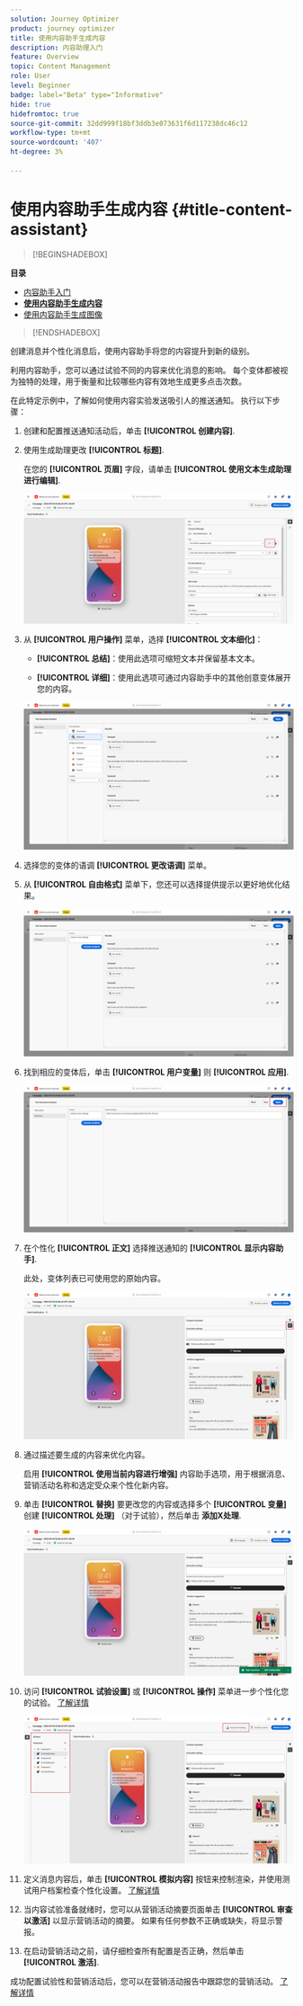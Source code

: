 ```yaml
---
solution: Journey Optimizer
product: journey optimizer
title: 使用内容助手生成内容
description: 内容助理入门
feature: Overview
topic: Content Management
role: User
level: Beginner
badge: label="Beta" type="Informative"
hide: true
hidefromtoc: true
source-git-commit: 32dd999f18bf3ddb3e073631f6d117238dc46c12
workflow-type: tm+mt
source-wordcount: '407'
ht-degree: 3%

---
```


# 使用内容助手生成内容 {#title-content-assistant}

>[!BEGINSHADEBOX]

**目录**

* [内容助手入门](gs-generative.md)
* **[使用内容助手生成内容](generative-content.md)**
* [使用内容助手生成图像](generative-image.md)

>[!ENDSHADEBOX]

创建消息并个性化消息后，使用内容助手将您的内容提升到新的级别。

利用内容助手，您可以通过试验不同的内容来优化消息的影响。 每个变体都被视为独特的处理，用于衡量和比较哪些内容有效地生成更多点击次数。

在此特定示例中，了解如何使用内容实验发送吸引人的推送通知。 执行以下步骤：

1. 创建和配置推送通知活动后，单击 **[!UICONTROL 创建内容]**.

1. 使用生成助理更改 **[!UICONTROL 标题]**.

   在您的 **[!UICONTROL 页眉]** 字段，请单击 **[!UICONTROL 使用文本生成助理进行编辑]**.

   ![](assets/gen-ai-title-1.png)

1. 从 **[!UICONTROL 用户操作]** 菜单，选择 **[!UICONTROL 文本细化]**：

   * **[!UICONTROL 总结]**：使用此选项可缩短文本并保留基本文本。

   * **[!UICONTROL 详细]**：使用此选项可通过内容助手中的其他创意变体展开您的内容。

   ![](assets/gen-ai-title-2.png)

1. 选择您的变体的语调 **[!UICONTROL 更改语调]** 菜单。

1. 从 **[!UICONTROL 自由格式]** 菜单下，您还可以选择提供提示以更好地优化结果。

   ![](assets/gen-ai-title-3.png)

1. 找到相应的变体后，单击 **[!UICONTROL 用户变量]** 则 **[!UICONTROL 应用]**.

   ![](assets/gen-ai-title-4.png)

1. 在个性化 **[!UICONTROL 正文]** 选择推送通知的 **[!UICONTROL 显示内容助手]**.

   此处，变体列表已可使用您的原始内容。

   ![](assets/gen-ai-title-5.png)

1. 通过描述要生成的内容来优化内容。

   启用 **[!UICONTROL 使用当前内容进行增强]** 内容助手选项，用于根据消息、营销活动名称和选定受众来个性化新内容。

1. 单击 **[!UICONTROL 替换]** 要更改您的内容或选择多个 **[!UICONTROL 变量]** 创建 **[!UICONTROL 处理]** （对于试验），然后单击 **添加X处理**.

   ![](assets/gen-ai-title-6.png)

1. 访问 **[!UICONTROL 试验设置]** 或 **[!UICONTROL 操作]** 菜单进一步个性化您的试验。 [了解详情](../campaigns/content-experiment.md)

   ![](assets/gen-ai-title-7.png)

1. 定义消息内容后，单击 **[!UICONTROL 模拟内容]** 按钮来控制渲染，并使用测试用户档案检查个性化设置。 [了解详情](../email/preview.md)

1. 当内容试验准备就绪时，您可以从营销活动摘要页面单击 **[!UICONTROL 审查以激活]** 以显示营销活动的摘要。 如果有任何参数不正确或缺失，将显示警报。

1. 在启动营销活动之前，请仔细检查所有配置是否正确，然后单击 **[!UICONTROL 激活]**.

成功配置试验性和营销活动后，您可以在营销活动报告中跟踪您的营销活动。 [了解详情](../reports/campaign-global-report.md#experimentation-report)
